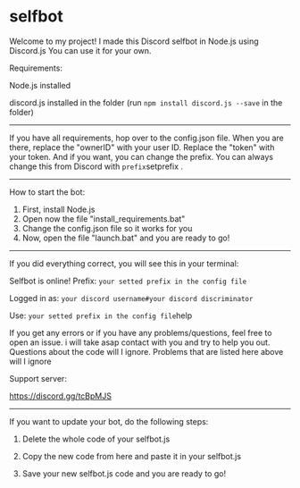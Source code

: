 # selfbot

Welcome to my project!
I made this Discord selfbot in Node.js using Discord.js
You can use it for your own.

Requirements:

Node.js installed

discord.js installed in the folder (run `npm install discord.js --save` in the folder)

---

If you have all requirements, hop over to the config.json file. When you are there, replace the "ownerID" with your user ID. 
Replace the "token" with your token.
And if you want, you can change the prefix. You can always change this from Discord with `prefix`setprefix <new prefix here>.

---

How to start the bot:

1. First, install Node.js
2. Open now the file "install_requirements.bat"
3. Change the config.json file so it works for you
4. Now, open the file "launch.bat" and you are ready to go!
---

If you did everything correct, you will see this in your terminal: 

Selfbot is online! 
Prefix: `your setted prefix in the config file`

Logged in as: `your discord username#your discord discriminator`

Use: `your setted prefix in the config file`help

If you get any errors or if you have any problems/questions, feel free to open an issue. i will take asap contact with you and try to help you out. Questions about the code will I ignore. Problems that are listed here above will I ignore


Support server:

https://discord.gg/tcBpMJS 

---

If you want to update your bot, do the following steps:

1. Delete the whole code of your selfbot.js

2. Copy the new code from here and paste it in your selfbot.js

3. Save your new selfbot.js code and you are ready to go!
